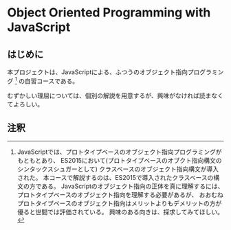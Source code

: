 # Object Oriented Programming with JavaScript

## はじめに

本プロジェクトは、JavaScriptによる、ふつうのオブジェクト指向プログラミング [^1] の自習コースである。

むずかしい理屈については、個別の解説を用意するが、興味がなければ読まなくてよろしい。




## 注釈

[^1]: JavaScriptでは、プロトタイプベースのオブジェクト指向プログラミングがもともとあり、
ES2015において(プロトタイプベースのオブクト指向構文のシンタックスシュガーとして)
クラスベースのオブジェクト指向構文が導入された。
本コースで解説するのは、ES2015で導入されたクラスベースの構文の方である。
JavaScriptのオブジェクト指向の正体を真に理解するには、
プロトタイプベースのオブジェクト指向を理解する必要があるが、
おおむねプロトタイプベースのオブジェクト指向はメリットよりもデメリットの方が優ると世間では評価されている。
興味のある向きは、探求してみてほしい。
